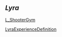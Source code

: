 
## **_Lyra_**

[L_ShooterGym](https://github.com/HushengStudent/myUnreal/blob/main/Doc/GamePlay/lyra_start/lyra_start.md)

[LyraExperienceDefinition](https://github.com/HushengStudent/myUnreal/blob/main/Doc/GamePlay/lyra_start/lyra_experience_definition.md)








